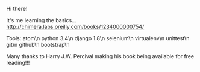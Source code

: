 Hi there!

It's me learning the basics...
http://chimera.labs.oreilly.com/books/1234000000754/

Tools: atom\n
       python 3.4\n
       django 1.8\n
       selenium\n
       virtualenv\n
       unittest\n
       git\n
       github\n
       bootstrap\n

Many thanks to Harry J.W. Percival making his book being available for free reading!!!
